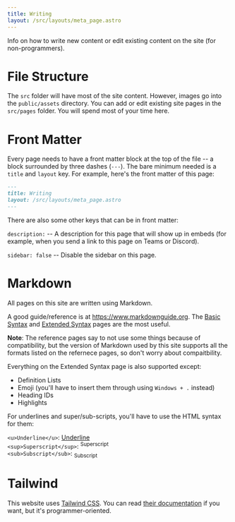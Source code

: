 ```yaml
---
title: Writing
layout: /src/layouts/meta_page.astro
---
```


Info on how to write new content or edit existing content on the site (for non-programmers).

# File Structure

The `src` folder will have most of the site content. However, images go into the `public/assets` directory. You can add or edit existing site pages in the `src/pages` folder. You will spend most of your time here.

# Front Matter

Every page needs to have a front matter block at the top of the file -- a block surrounded by three dashes (`---`). The bare minimum needed is a `title` and `layout` key. For example, here's the front matter of this page:

```md
---
title: Writing
layout: /src/layouts/meta_page.astro
---
```

There are also some other keys that can be in front matter:

`description:` -- A description for this page that will show up in embeds (for example, when you send a link to this page on Teams or Discord).

`sidebar: false` -- Disable the sidebar on this page.

# Markdown

All pages on this site are written using Markdown.

A good guide/reference is at https://www.markdownguide.org. The [Basic Syntax](https://www.markdownguide.org/basic-syntax/) and [Extended Syntax](https://www.markdownguide.org/extended-syntax/) pages are the most useful.

**Note**: The reference pages say to not use some things because of compatibility, but the version of Markdown used by this site supports all the formats listed on the refernece pages, so don't worry about compaitbility.

Everything on the Extended Syntax page is also supported except:

- Definition Lists
- Emoji (you'll have to insert them through using `Windows + .` instead)
- Heading IDs
- Highlights

For underlines and super/sub-scripts, you'll have to use the HTML syntax for them:

`<u>Underline</u>`: <u>Underline</u>  
`<sup>Superscript</sup>`: <sup>Superscript</sup>  
`<sub>Subscript</sub>`: <sub>Subscript</sub>

# Tailwind

This website uses [Tailwind CSS](https://tailwindcss.com/). You can read [their documentation](https://tailwindcss.com/docs/) if you want, but it's programmer-oriented.
